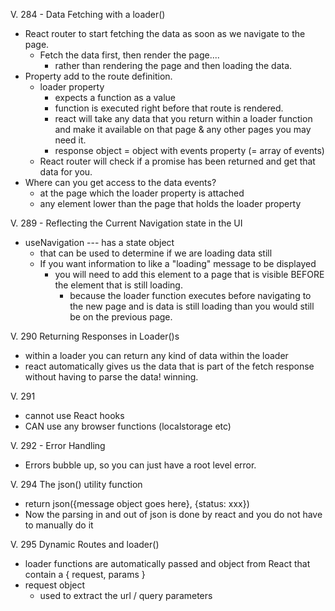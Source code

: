 V. 284 - Data Fetching with a loader()
- React router to start fetching the data as soon as we navigate to the page. 
  - Fetch the data first, then render the page.... 
    - rather than rendering the page and then loading the data.
- Property add to the route definition. 
  - loader property 
    - expects a function as a value
    - function is executed right before that route is rendered.
    - react will take any data that you return within a loader function and make it available on that page & any other pages you may need it. 
    - response object = object with events property (= array of events)
  - React router will check if a promise has been returned and get that data for you. 
- Where can you get access to the data events? 
  - at the page which the loader property is attached 
  - any element lower than the page that holds the loader property

V. 289 - Reflecting the Current Navigation state in the UI
- useNavigation --- has a state object 
  - that can be used to determine if we are loading data still 
  - If you want information to like a "loading" message to be displayed 
    - you will need to add this element to a page that is visible BEFORE the element that is still loading. 
      - because the loader function executes before navigating to the new page and is data is still loading than you would still be on the previous page. 

V. 290 Returning Responses in Loader()s
- within a loader you can return any kind of data within the loader 
- react automatically gives us the data that is part of the fetch response without having to parse the data! winning. 

V. 291 
- cannot use React hooks 
- CAN use any browser functions (localstorage etc)

V. 292 - Error Handling
- Errors bubble up, so you can just have a root level error.

V. 294 The json() utility function
- return json({message object goes here}, {status: xxx})
- Now the parsing in and out of json is done by react and you do not have to manually do it 

V. 295 Dynamic Routes and loader()
- loader functions are automatically passed and object from React that contain a { request, params }
- request object 
  - used to extract the url / query parameters